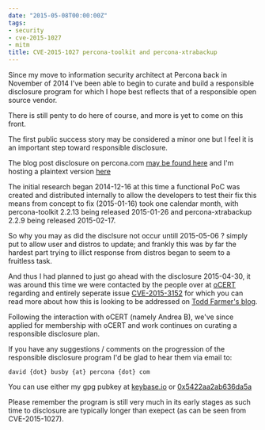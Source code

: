 ```yaml
---
date: "2015-05-08T00:00:00Z"
tags:
- security
- cve-2015-1027
- mitm
title: CVE-2015-1027 percona-toolkit and percona-xtrabackup
---
```


Since my move to information security architect at Percona back in November of 2014 I've been able to begin to curate and build a responsible disclosure program for which I hope best reflects that of a responsible open source vendor. 

There is still penty to do here of course, and more is yet to come on this front.

The first public success story may be considered a minor one but I feel it is an important step toward responsible disclosure.

The blog post disclosure on percona.com [may be found here](https://www.percona.com/blog/2015/05/06/percona-security-advisory-cve-2015-1027/) and I'm hosting a plaintext version [here](https://blog.oneiroi.co.uk/disclosures/CVE-2015-1027.txt)

The initial research began 2014-12-16 at this time a functional PoC was created and distributed internally to allow the developers to test their fix this means from concept to fix (2015-01-16) took one calendar month, with percona-toolkit 2.2.13 being released 2015-01-26 and percona-xtrabackup 2.2.9 being released 2015-02-17.

So why you may as did the disclsure not occur untill 2015-05-06 ? simply put to allow user and distros to update; and frankly this was by far the hardest part trying to illict response from distros began to seem to a fruitless task.

And thus I had planned to just go ahead with the disclosure 2015-04-30, it was around this time we were contacted by the people over at [oCERT](https://ocert.org) regarding and entirely seperate issue [CVE-2015-3152](https://www.ocert.org/advisories/ocert-2015-003.html) for which you can read more about how this is looking to be addressed on [Todd Farmer's blog](https://mysqlblog.fivefarmers.com/2015/04/29/ssltls-in-5-6-and-5-5-ocert-advisory/).

Following the interaction with oCERT (namely Andrea B), we've since applied for membership with oCERT and work continues on curating a responsible disclosure plan.

If you have any suggestions / comments on the progression of the responsible disclosure program I'd be glad to hear them via email to:

```
david {dot} busby {at} percona {dot} com
```

You can use either my gpg  pubkey at [keybase.io](https://keybase.io/oneiroi) or [0x5422aa2ab636da5a](https://pgp.mit.edu/pks/lookup?op=get&search=0x5422AA2AB636DA5A) 

Please remember the program is still very much in its early stages as such time to disclosure are typically longer than exepect (as can be seen from CVE-2015-1027).
